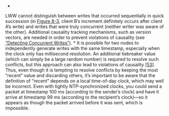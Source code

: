 *  
LWW cannot distinguish between writes that occurred sequentially in quick succession (in
[Figure 8-3](#fig_distributed_timestamps), client B’s increment definitely occurs after client A’s write)
and writes that were truly concurrent (neither writer was aware of the other). Additional
causality tracking mechanisms, such as version vectors, are needed in order to prevent violations
of causality (see [“Detecting Concurrent Writes”](ch05.html#sec_replication_concurrent)). *  It is possible for two nodes to independently generate writes with the same timestamp, especially
when the clock only has millisecond resolution. An additional tiebreaker value (which can simply
be a large random number) is required to resolve such conflicts, but this approach can also lead to
violations of causality [[53](ch08.html#Kingsbury2013ti_ch8)]. Thus, even though it is tempting to resolve conflicts by keeping the most “recent” value and
discarding others, it’s important to be aware that the definition of “recent” depends on a local
time-of-day clock, which may well be incorrect. Even with tightly NTP-synchronized clocks, you could
send a packet at timestamp 100 ms (according to the sender’s clock) and have it arrive at
timestamp 99 ms (according to the recipient’s clock)—so it appears as though the packet
arrived before it was sent, which is impossible.